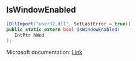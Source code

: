 ## IsWindowEnabled

```csharp
[DllImport("user32.dll", SetLastError = true)]
public static extern bool IsWindowEnabled(
   IntPtr hWnd
);
```

Microsoft documentation: [Link](https://docs.microsoft.com/en-us/windows/win32/api/winuser/nf-winuser-iswindowenabled)
